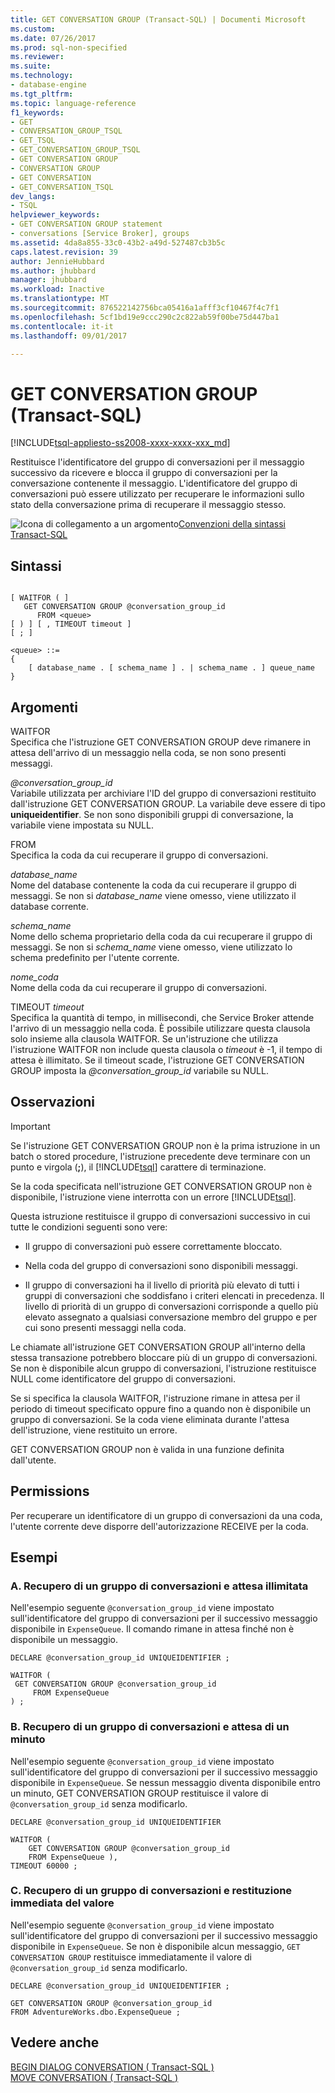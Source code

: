 ```yaml
---
title: GET CONVERSATION GROUP (Transact-SQL) | Documenti Microsoft
ms.custom: 
ms.date: 07/26/2017
ms.prod: sql-non-specified
ms.reviewer: 
ms.suite: 
ms.technology:
- database-engine
ms.tgt_pltfrm: 
ms.topic: language-reference
f1_keywords:
- GET
- CONVERSATION_GROUP_TSQL
- GET_TSQL
- GET_CONVERSATION_GROUP_TSQL
- GET CONVERSATION GROUP
- CONVERSATION GROUP
- GET CONVERSATION
- GET_CONVERSATION_TSQL
dev_langs:
- TSQL
helpviewer_keywords:
- GET CONVERSATION GROUP statement
- conversations [Service Broker], groups
ms.assetid: 4da8a855-33c0-43b2-a49d-527487cb3b5c
caps.latest.revision: 39
author: JennieHubbard
ms.author: jhubbard
manager: jhubbard
ms.workload: Inactive
ms.translationtype: MT
ms.sourcegitcommit: 876522142756bca05416a1afff3cf10467f4c7f1
ms.openlocfilehash: 5cf1bd19e9ccc290c2c822ab59f00be75d447ba1
ms.contentlocale: it-it
ms.lasthandoff: 09/01/2017

---
```

# <a name="get-conversation-group-transact-sql"></a>GET CONVERSATION GROUP (Transact-SQL)
[!INCLUDE[tsql-appliesto-ss2008-xxxx-xxxx-xxx_md](../../includes/tsql-appliesto-ss2008-xxxx-xxxx-xxx-md.md)]

  Restituisce l'identificatore del gruppo di conversazioni per il messaggio successivo da ricevere e blocca il gruppo di conversazioni per la conversazione contenente il messaggio. L'identificatore del gruppo di conversazioni può essere utilizzato per recuperare le informazioni sullo stato della conversazione prima di recuperare il messaggio stesso.  
  
 ![Icona di collegamento a un argomento](../../database-engine/configure-windows/media/topic-link.gif "Icona di collegamento a un argomento")[Convenzioni della sintassi Transact-SQL](../../t-sql/language-elements/transact-sql-syntax-conventions-transact-sql.md)  
  
## <a name="syntax"></a>Sintassi  
  
```  
  
[ WAITFOR ( ]  
   GET CONVERSATION GROUP @conversation_group_id  
      FROM <queue>  
[ ) ] [ , TIMEOUT timeout ]  
[ ; ]  
  
<queue> ::=  
{  
    [ database_name . [ schema_name ] . | schema_name . ] queue_name  
}  
```  
  
## <a name="arguments"></a>Argomenti  
 WAITFOR  
 Specifica che l'istruzione GET CONVERSATION GROUP deve rimanere in attesa dell'arrivo di un messaggio nella coda, se non sono presenti messaggi.  
  
 *@conversation_group_id*  
 Variabile utilizzata per archiviare l'ID del gruppo di conversazioni restituito dall'istruzione GET CONVERSATION GROUP. La variabile deve essere di tipo **uniqueidentifier**. Se non sono disponibili gruppi di conversazione, la variabile viene impostata su NULL.  
  
 FROM  
 Specifica la coda da cui recuperare il gruppo di conversazioni.  
  
 *database_name*  
 Nome del database contenente la coda da cui recuperare il gruppo di messaggi. Se non si *database_name* viene omesso, viene utilizzato il database corrente.  
  
 *schema_name*  
 Nome dello schema proprietario della coda da cui recuperare il gruppo di messaggi. Se non si *schema_name* viene omesso, viene utilizzato lo schema predefinito per l'utente corrente.  
  
 *nome_coda*  
 Nome della coda da cui recuperare il gruppo di conversazioni.  
  
 TIMEOUT *timeout*  
 Specifica la quantità di tempo, in millisecondi, che Service Broker attende l'arrivo di un messaggio nella coda. È possibile utilizzare questa clausola solo insieme alla clausola WAITFOR. Se un'istruzione che utilizza l'istruzione WAITFOR non include questa clausola o *timeout* è -1, il tempo di attesa è illimitato. Se il timeout scade, l'istruzione GET CONVERSATION GROUP imposta la  *@conversation_group_id*  variabile su NULL.  
  
## <a name="remarks"></a>Osservazioni  
  
> [!IMPORTANT]  
>  Se l'istruzione GET CONVERSATION GROUP non è la prima istruzione in un batch o stored procedure, l'istruzione precedente deve terminare con un punto e virgola (**;**), il [!INCLUDE[tsql](../../includes/tsql-md.md)] carattere di terminazione.  
  
 Se la coda specificata nell'istruzione GET CONVERSATION GROUP non è disponibile, l'istruzione viene interrotta con un errore [!INCLUDE[tsql](../../includes/tsql-md.md)].  
  
 Questa istruzione restituisce il gruppo di conversazioni successivo in cui tutte le condizioni seguenti sono vere:  
  
-   Il gruppo di conversazioni può essere correttamente bloccato.  
  
-   Nella coda del gruppo di conversazioni sono disponibili messaggi.  
  
-   Il gruppo di conversazioni ha il livello di priorità più elevato di tutti i gruppi di conversazioni che soddisfano i criteri elencati in precedenza. Il livello di priorità di un gruppo di conversazioni corrisponde a quello più elevato assegnato a qualsiasi conversazione membro del gruppo e per cui sono presenti messaggi nella coda.  
  
 Le chiamate all'istruzione GET CONVERSATION GROUP all'interno della stessa transazione potrebbero bloccare più di un gruppo di conversazioni. Se non è disponibile alcun gruppo di conversazioni, l'istruzione restituisce NULL come identificatore del gruppo di conversazioni.  
  
 Se si specifica la clausola WAITFOR, l'istruzione rimane in attesa per il periodo di timeout specificato oppure fino a quando non è disponibile un gruppo di conversazioni. Se la coda viene eliminata durante l'attesa dell'istruzione, viene restituito un errore.  
  
 GET CONVERSATION GROUP non è valida in una funzione definita dall'utente.  
  
## <a name="permissions"></a>Permissions  
 Per recuperare un identificatore di un gruppo di conversazioni da una coda, l'utente corrente deve disporre dell'autorizzazione RECEIVE per la coda.  
  
## <a name="examples"></a>Esempi  
  
### <a name="a-getting-a-conversation-group-waiting-indefinitely"></a>A. Recupero di un gruppo di conversazioni e attesa illimitata  
 Nell'esempio seguente `@conversation_group_id` viene impostato sull'identificatore del gruppo di conversazioni per il successivo messaggio disponibile in `ExpenseQueue`. Il comando rimane in attesa finché non è disponibile un messaggio.  
  
```  
DECLARE @conversation_group_id UNIQUEIDENTIFIER ;  
  
WAITFOR (  
 GET CONVERSATION GROUP @conversation_group_id  
     FROM ExpenseQueue  
) ;  
```  
  
### <a name="b-getting-a-conversation-group-waiting-one-minute"></a>B. Recupero di un gruppo di conversazioni e attesa di un minuto  
 Nell'esempio seguente `@conversation_group_id` viene impostato sull'identificatore del gruppo di conversazioni per il successivo messaggio disponibile in `ExpenseQueue`. Se nessun messaggio diventa disponibile entro un minuto, GET CONVERSATION GROUP restituisce il valore di `@conversation_group_id` senza modificarlo.  
  
```  
DECLARE @conversation_group_id UNIQUEIDENTIFIER  
  
WAITFOR (  
    GET CONVERSATION GROUP @conversation_group_id   
    FROM ExpenseQueue ),  
TIMEOUT 60000 ;  
```  
  
### <a name="c-getting-a-conversation-group-returning-immediately"></a>C. Recupero di un gruppo di conversazioni e restituzione immediata del valore  
 Nell'esempio seguente `@conversation_group_id` viene impostato sull'identificatore del gruppo di conversazioni per il successivo messaggio disponibile in `ExpenseQueue`. Se non è disponibile alcun messaggio, `GET CONVERSATION GROUP` restituisce immediatamente il valore di `@conversation_group_id` senza modificarlo.  
  
```  
DECLARE @conversation_group_id UNIQUEIDENTIFIER ;  
  
GET CONVERSATION GROUP @conversation_group_id  
FROM AdventureWorks.dbo.ExpenseQueue ;  
```  
  
## <a name="see-also"></a>Vedere anche  
 [BEGIN DIALOG CONVERSATION &#40; Transact-SQL &#41;](../../t-sql/statements/begin-dialog-conversation-transact-sql.md)   
 [MOVE CONVERSATION &#40; Transact-SQL &#41;](../../t-sql/statements/move-conversation-transact-sql.md)  
  
  

